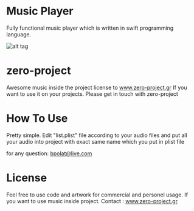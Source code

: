 Music Player
============

Fully functional music player which is written in swift programming language. 

 ![alt tag](https://raw.githubusercontent.com/bpolat/Music-Player/master/Music%20Player/music%20player.gif)


zero-project
==================

Awesome music inside the project license to www.zero-project.gr  If you want to use it on your projects. Please get in
touch with zero-project


How To Use 
=================

Pretty simple. Edit "list.plist" file according to your audio files and put all your audio into project with exact 
same name which you put in plist file


for any question:  bpolat@live.com

License
==================

Feel free to use code and artwork for commercial and personel usage.  If you want to use music inside project. Contact : www.zero-project.gr

